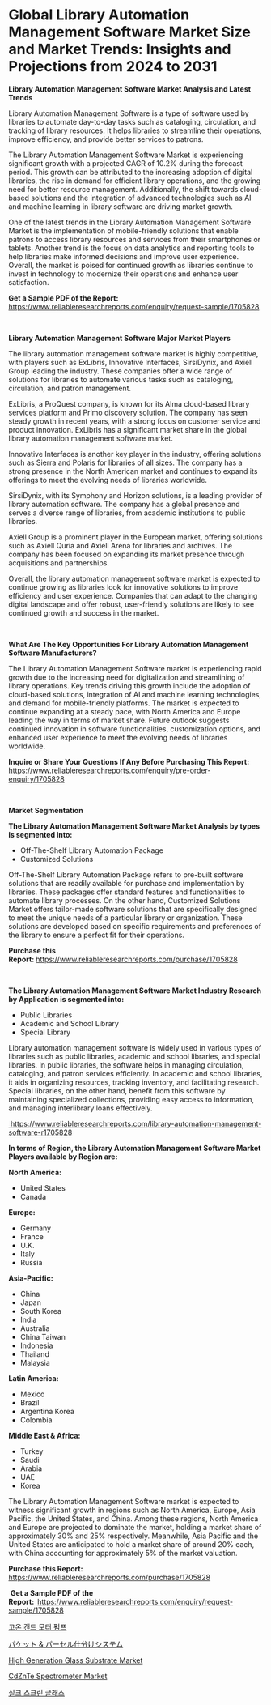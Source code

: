 <p><h1>Global Library Automation Management Software Market Size and Market Trends: Insights and Projections from 2024 to 2031</h1></p><p><strong>Library Automation Management Software Market Analysis and Latest Trends</strong></p>
<p><p>Library Automation Management Software is a type of software used by libraries to automate day-to-day tasks such as cataloging, circulation, and tracking of library resources. It helps libraries to streamline their operations, improve efficiency, and provide better services to patrons.</p><p>The Library Automation Management Software Market is experiencing significant growth with a projected CAGR of 10.2% during the forecast period. This growth can be attributed to the increasing adoption of digital libraries, the rise in demand for efficient library operations, and the growing need for better resource management. Additionally, the shift towards cloud-based solutions and the integration of advanced technologies such as AI and machine learning in library software are driving market growth.</p><p>One of the latest trends in the Library Automation Management Software Market is the implementation of mobile-friendly solutions that enable patrons to access library resources and services from their smartphones or tablets. Another trend is the focus on data analytics and reporting tools to help libraries make informed decisions and improve user experience. Overall, the market is poised for continued growth as libraries continue to invest in technology to modernize their operations and enhance user satisfaction.</p></p>
<p><strong>Get a Sample PDF of the Report:&nbsp;</strong> <a href="https://www.reliableresearchreports.com/enquiry/request-sample/1705828">https://www.reliableresearchreports.com/enquiry/request-sample/1705828</a></p>
<p>&nbsp;</p>
<p><strong>Library Automation Management Software Major Market Players</strong></p>
<p><p>The library automation management software market is highly competitive, with players such as ExLibris, Innovative Interfaces, SirsiDynix, and Axiell Group leading the industry. These companies offer a wide range of solutions for libraries to automate various tasks such as cataloging, circulation, and patron management.</p><p>ExLibris, a ProQuest company, is known for its Alma cloud-based library services platform and Primo discovery solution. The company has seen steady growth in recent years, with a strong focus on customer service and product innovation. ExLibris has a significant market share in the global library automation management software market.</p><p>Innovative Interfaces is another key player in the industry, offering solutions such as Sierra and Polaris for libraries of all sizes. The company has a strong presence in the North American market and continues to expand its offerings to meet the evolving needs of libraries worldwide.</p><p>SirsiDynix, with its Symphony and Horizon solutions, is a leading provider of library automation software. The company has a global presence and serves a diverse range of libraries, from academic institutions to public libraries.</p><p>Axiell Group is a prominent player in the European market, offering solutions such as Axiell Quria and Axiell Arena for libraries and archives. The company has been focused on expanding its market presence through acquisitions and partnerships.</p><p>Overall, the library automation management software market is expected to continue growing as libraries look for innovative solutions to improve efficiency and user experience. Companies that can adapt to the changing digital landscape and offer robust, user-friendly solutions are likely to see continued growth and success in the market.</p></p>
<p>&nbsp;</p>
<p><strong>What Are The Key Opportunities For Library Automation Management Software Manufacturers?</strong></p>
<p><p>The Library Automation Management Software market is experiencing rapid growth due to the increasing need for digitalization and streamlining of library operations. Key trends driving this growth include the adoption of cloud-based solutions, integration of AI and machine learning technologies, and demand for mobile-friendly platforms. The market is expected to continue expanding at a steady pace, with North America and Europe leading the way in terms of market share. Future outlook suggests continued innovation in software functionalities, customization options, and enhanced user experience to meet the evolving needs of libraries worldwide.</p></p>
<p><strong>Inquire or Share Your Questions If Any Before Purchasing This Report:</strong> <a href="https://www.reliableresearchreports.com/enquiry/pre-order-enquiry/1705828">https://www.reliableresearchreports.com/enquiry/pre-order-enquiry/1705828</a></p>
<p>&nbsp;</p>
<p><strong>Market Segmentation</strong></p>
<p><strong>The Library Automation Management Software Market Analysis by types is segmented into:</strong></p>
<p><ul><li>Off-The-Shelf Library Automation Package</li><li>Customized Solutions</li></ul></p>
<p><p>Off-The-Shelf Library Automation Package refers to pre-built software solutions that are readily available for purchase and implementation by libraries. These packages offer standard features and functionalities to automate library processes. On the other hand, Customized Solutions Market offers tailor-made software solutions that are specifically designed to meet the unique needs of a particular library or organization. These solutions are developed based on specific requirements and preferences of the library to ensure a perfect fit for their operations.</p></p>
<p><strong>Purchase this Report:&nbsp;</strong><a href="https://www.reliableresearchreports.com/purchase/1705828">https://www.reliableresearchreports.com/purchase/1705828</a></p>
<p>&nbsp;</p>
<p><strong>The Library Automation Management Software Market Industry Research by Application is segmented into:</strong></p>
<p><ul><li>Public Libraries</li><li>Academic and School Library</li><li>Special Library</li></ul></p>
<p><p>Library automation management software is widely used in various types of libraries such as public libraries, academic and school libraries, and special libraries. In public libraries, the software helps in managing circulation, cataloging, and patron services efficiently. In academic and school libraries, it aids in organizing resources, tracking inventory, and facilitating research. Special libraries, on the other hand, benefit from this software by maintaining specialized collections, providing easy access to information, and managing interlibrary loans effectively.</p></p>
<p><a href="https://www.reliableresearchreports.com/library-automation-management-software-r1705828">&nbsp;https://www.reliableresearchreports.com/library-automation-management-software-r1705828</a></p>
<p><strong>In terms of Region, the Library Automation Management Software Market Players available by Region are:</strong></p>
<p>
    <p> <strong> North America: </strong>
        <ul>
            <li>United States</li>
            <li>Canada</li>
        </ul>
        </p> 
    <p> <strong> Europe: </strong>
        <ul>
            <li>Germany</li>
            <li>France</li>
            <li>U.K.</li>
            <li>Italy</li>
            <li>Russia</li>
        </ul>
        </p> 
    <p> <strong> Asia-Pacific: </strong>
        <ul>
            <li>China</li>
            <li>Japan</li>
            <li>South Korea</li>
            <li>India</li>
            <li>Australia</li>
            <li>China Taiwan</li>
            <li>Indonesia</li>
            <li>Thailand</li>
            <li>Malaysia</li>
        </ul>
        </p> 
    <p> <strong> Latin America: </strong>
        <ul>
            <li>Mexico</li>
            <li>Brazil</li>
            <li>Argentina Korea</li>
            <li>Colombia</li>
        </ul>
        </p> 
    <p> <strong> Middle East & Africa: </strong>
        <ul>
            <li>Turkey</li>
            <li>Saudi</li>
            <li>Arabia</li>
            <li>UAE</li>
            <li>Korea</li>
        </ul>
    </p>
    </p>
<p><p>The Library Automation Management Software market is expected to witness significant growth in regions such as North America, Europe, Asia Pacific, the United States, and China. Among these regions, North America and Europe are projected to dominate the market, holding a market share of approximately 30% and 25% respectively. Meanwhile, Asia Pacific and the United States are anticipated to hold a market share of around 20% each, with China accounting for approximately 5% of the market valuation.</p></p>
<p><strong>Purchase this Report: </strong><a href="https://www.reliableresearchreports.com/purchase/1705828">https://www.reliableresearchreports.com/purchase/1705828</a></p>
<p>&nbsp;<strong>Get a Sample PDF of the Report:&nbsp;&nbsp;</strong><a href="https://www.reliableresearchreports.com/enquiry/request-sample/1705828">https://www.reliableresearchreports.com/enquiry/request-sample/1705828</a></p>
<p><strong></strong></p>
<p><p><a href="https://github.com/berlianaparadilla48/Market-Research-Report-List-1/blob/main/7851246109764.md">고온 캔드 모터 펌프</a></p><p><a href="https://github.com/DanykaKilback/Market-Research-Report-List-1/blob/main/4234876125151.md">パケット & パーセル仕分けシステム</a></p><p><a href="https://github.com/ashman753/Market-Research-Report-List-1/blob/main/high-generation-glass-substrate-market.md">High Generation Glass Substrate Market</a></p><p><a href="https://github.com/LibbySpencer2018/Market-Research-Report-List-1/blob/main/cdznte-spectrometer-market.md">CdZnTe Spectrometer Market</a></p><p><a href="https://github.com/dollarearner151/Market-Research-Report-List-1/blob/main/3700176109763.md">실크 스크린 글래스</a></p></p>
